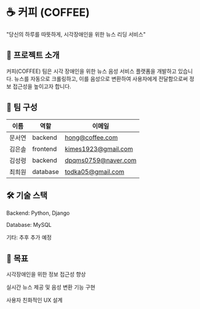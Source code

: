 # ☕ 커피 (COFFEE)
"당신의 하루를 따뜻하게, 시각장애인을 위한 뉴스 리딩 서비스"

## 📌 프로젝트 소개
커피(COFFEE) 팀은 시각 장애인을 위한 뉴스 음성 서비스 플랫폼을 개발하고 있습니다.
뉴스를 자동으로 크롤링하고, 이를 음성으로 변환하여 사용자에게 전달함으로써
정보 접근성을 높이고자 합니다.

## 👥 팀 구성
| 이름  | 역할 | 이메일                                       |
| --- | -- | ----------------------------------------- |
| 문서연 | backend | [hong@coffee.com](mailto:hong@coffee.com) |
| 김은솔 | frontend  | kimes1923@gmail.com                                         |
| 김성령 | backend  | dpqms0759@naver.com                                        |
| 최희원 | database  | [todka05@gmail.com](mailto:todka05@gmail.com) |


## 🛠️ 기술 스택
Backend: Python, Django

Database: MySQL

기타: 추후 추가 예정

## 📣 목표
시각장애인을 위한 정보 접근성 향상

실시간 뉴스 제공 및 음성 변환 기능 구현

사용자 친화적인 UX 설계

